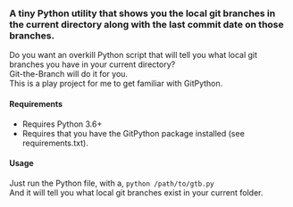 ### A tiny Python utility that shows you the local git branches in the current directory along with the last commit date on those branches.  
Do you want an overkill Python script that will tell you what local git branches you have in your current directory?  
Git-the-Branch will do it for you.  
This is a play project for me to get familiar with GitPython.  

#### Requirements  
- Requires Python 3.6+
- Requires that you have the GitPython package installed (see requirements.txt).  

#### Usage
Just run the Python file, with a, `python /path/to/gtb.py`  
And it will tell you what local git branches exist in your current folder.
